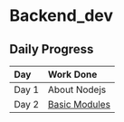 ﻿# Backend_dev
## Daily Progress
| Day | Work Done |
|:---|:---|
| Day 1 | About Nodejs |
| Day 2 | <a href="https://github.com/Shubh-ujala/Backend_dev/tree/main/01_fs_module"> Basic Modules |
